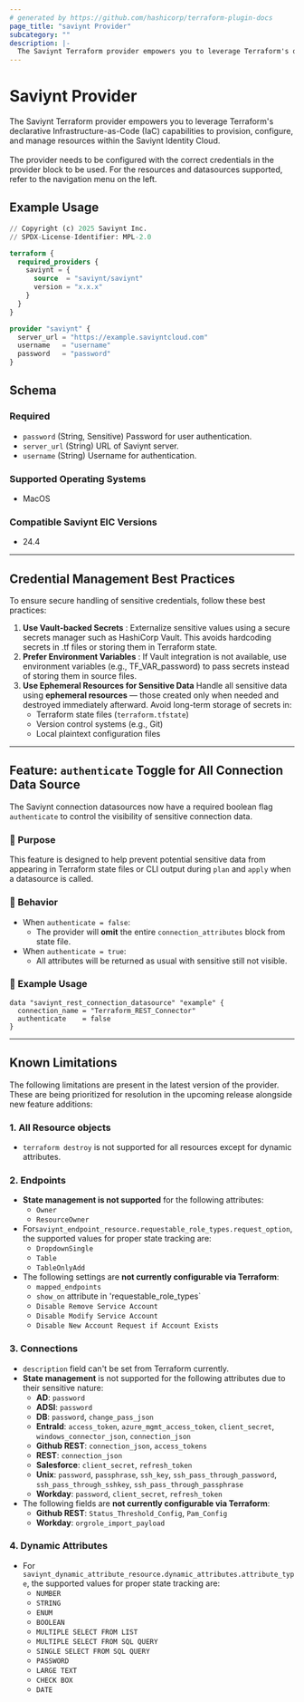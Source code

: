 ```yaml
---
# generated by https://github.com/hashicorp/terraform-plugin-docs
page_title: "saviynt Provider"
subcategory: ""
description: |-
  The Saviynt Terraform provider empowers you to leverage Terraform's declarative Infrastructure-as-Code (IaC) capabilities to provision, configure, and manage resources within the Saviynt Identity Cloud.The provider needs to be configured with the correct credentials in the provider block to be used. For the resources and datasources supported, refer to the navigation menu on the left.
---
```


# Saviynt Provider

The Saviynt Terraform provider empowers you to leverage Terraform's declarative Infrastructure-as-Code (IaC) capabilities to provision, configure, and manage resources within the Saviynt Identity Cloud.<br/><br/>The provider needs to be configured with the correct credentials in the provider block to be used. For the resources and datasources supported, refer to the navigation menu on the left.

## Example Usage

```terraform
// Copyright (c) 2025 Saviynt Inc.
// SPDX-License-Identifier: MPL-2.0

terraform {
  required_providers {
    saviynt = {
      source  = "saviynt/saviynt"
      version = "x.x.x"
    }
  }
}

provider "saviynt" {
  server_url = "https://example.saviyntcloud.com"
  username   = "username"
  password   = "password"
}
```

<!-- schema generated by tfplugindocs -->
## Schema

### Required

- `password` (String, Sensitive) Password for user authentication.
- `server_url` (String) URL of Saviynt server.
- `username` (String) Username for authentication.

### Supported Operating Systems
- MacOS 

### Compatible Saviynt EIC Versions
- 24.4
---
## Credential Management Best Practices
To ensure secure handling of sensitive credentials, follow these best practices:
1. **Use Vault-backed Secrets**   : Externalize sensitive values using a secure secrets manager such as HashiCorp Vault. This avoids hardcoding secrets in .tf files or storing them in Terraform state.
2. **Prefer Environment Variables**   : If Vault integration is not available, use environment variables (e.g., TF_VAR_password) to pass secrets instead of storing them in source files.
3. **Use Ephemeral Resources for Sensitive Data**
   Handle all sensitive data using **ephemeral resources** — those created only when needed and destroyed immediately afterward. Avoid long-term storage of secrets in:
   - Terraform state files (`terraform.tfstate`)
   - Version control systems (e.g., Git)
   - Local plaintext configuration files
---
## Feature: `authenticate` Toggle for All Connection Data Source

The Saviynt connection datasources now have a required boolean flag `authenticate` to control the visibility of sensitive connection data.

### 🔹 Purpose

This feature is designed to help prevent potential sensitive data from appearing in Terraform state files or CLI output during `plan` and `apply` when a datasource is called.

### 🔹 Behavior

- When `authenticate = false`:
  - The provider will **omit** the entire `connection_attributes` block from state file.
- When `authenticate = true`:
  - All attributes will be returned as usual with sensitive still not visible.

### 🔹 Example Usage

```hcl
data "saviynt_rest_connection_datasource" "example" {
  connection_name = "Terraform_REST_Connector"
  authenticate    = false
}
```
---
## Known Limitations
The following limitations are present in the latest version of the provider. These are being prioritized for resolution in the upcoming release alongside new feature additions:
### 1. All Resource objects
 - `terraform destroy` is not supported for all resources except for dynamic attributes.
### 2. Endpoints
- **State management is not supported** for the following attributes:
  - `Owner`
  - `ResourceOwner`
- For`saviynt_endpoint_resource.requestable_role_types.request_option`, the supported values for proper state tracking are:
  - `DropdownSingle`
  - `Table`
  - `TableOnlyAdd`
- The following settings are **not currently configurable via Terraform**:
  - `mapped_endpoints`
  - `show_on` attribute in 'requestable_role_types`
  - `Disable Remove Service Account`
  - `Disable Modify Service Account`
  - `Disable New Account Request if Account Exists`
### 3. Connections
- `description` field can't be set from Terraform currently.
- **State management** is not supported for the following attributes due to their sensitive nature:
  - **AD**: `password`
  - **ADSI**: `password`
  - **DB**: `password`, `change_pass_json`
  - **EntraId**: `access_token`, `azure_mgmt_access_token`, `client_secret`, `windows_connector_json`, `connection_json`
  - **Github REST**: `connection_json`, `access_tokens`
  - **REST**: `connection_json`
  - **Salesforce**: `client_secret`, `refresh_token`
  - **Unix**: `password`, `passphrase`, `ssh_key`, `ssh_pass_through_password`, `ssh_pass_through_sshkey`, `ssh_pass_through_passphrase`
  - **Workday**: `password`, `client_secret`, `refresh_token`
- The following fields are **not currently configurable via Terraform**:
  - **Github REST**: `Status_Threshold_Config`, `Pam_Config`
  - **Workday**: `orgrole_import_payload`
### 4. Dynamic Attributes
- For `saviynt_dynamic_attribute_resource.dynamic_attributes.attribute_type`, the supported values for proper state tracking are:
  - `NUMBER`
  - `STRING`
  - `ENUM`
  - `BOOLEAN`
  - `MULTIPLE SELECT FROM LIST`
  - `MULTIPLE SELECT FROM SQL QUERY`
  - `SINGLE SELECT FROM SQL QUERY`
  - `PASSWORD`
  - `LARGE TEXT`
  - `CHECK BOX`
  - `DATE`

